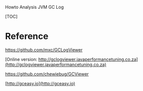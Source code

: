 Howto Analysis JVM GC Log

[TOC]

# Reference

https://github.com/mxc/GCLogViewer

[Online version: http://gclogviewer.javaperformancetuning.co.za](http://gclogviewer.javaperformancetuning.co.za)

https://github.com/chewiebug/GCViewer

[http://gceasy.io](http://gceasy.io)



